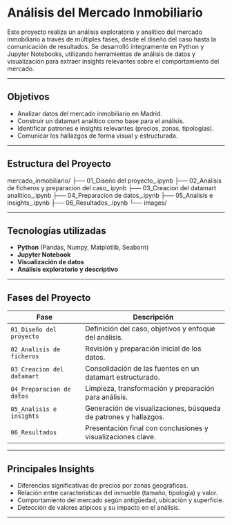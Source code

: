 #  Análisis del Mercado Inmobiliario

Este proyecto realiza un análisis exploratorio y analítico del mercado inmobiliario a través de múltiples fases, desde el diseño del caso hasta la comunicación de resultados. Se desarrolló íntegramente en Python y Jupyter Notebooks, utilizando herramientas de análisis de datos y visualización para extraer insights relevantes sobre el comportamiento del mercado.

---

##  Objetivos

- Analizar datos del mercado inmobiliario en Madrid.
- Construir un datamart analítico como base para el análisis.
- Identificar patrones e insights relevantes (precios, zonas, tipologías).
- Comunicar los hallazgos de forma visual y estructurada.

---

##  Estructura del Proyecto
mercado_inmobiliario/ 
├── 01_Diseño del proyecto_.ipynb 
├── 02_Analisis de ficheros y preparacion del caso_.ipynb 
├── 03_Creacion del datamart analitico_.ipynb 
├── 04_Preparacion de datos_.ipynb 
├── 05_Analisis e insights_.ipynb 
├── 06_Resultados_.ipynb └── images/

---

##  Tecnologías utilizadas

- **Python** (Pandas, Numpy, Matplotlib, Seaborn)
- **Jupyter Notebook**
- **Visualización de datos**
- **Análisis exploratorio y descriptivo**

---

##  Fases del Proyecto

| Fase | Descripción |
|------|-------------|
| `01_Diseño del proyecto` | Definición del caso, objetivos y enfoque del análisis. |
| `02_Analisis de ficheros` | Revisión y preparación inicial de los datos. |
| `03_Creacion del datamart` | Consolidación de las fuentes en un datamart estructurado. |
| `04_Preparacion de datos` | Limpieza, transformación y preparación para análisis. |
| `05_Analisis e insights` | Generación de visualizaciones, búsqueda de patrones y hallazgos. |
| `06_Resultados` | Presentación final con conclusiones y visualizaciones clave. |

---

##  Principales Insights

- Diferencias significativas de precios por zonas geográficas.
- Relación entre características del inmueble (tamaño, tipología) y valor.
- Comportamiento del mercado según antigüedad, ubicación y superficie.
- Detección de valores atípicos y su impacto en el análisis.

---

